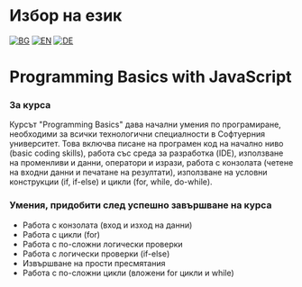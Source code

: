 # Избор на език

[![BG](https://img.shields.io/badge/LANG-BG-red.svg)](https://github.com/Ivan-Plamenov/MyCourses/edit/main/JS_Web_Developer/01_Programming_Basics/README.bg.md)
[![EN](https://img.shields.io/badge/LANG-EN-blue.svg)](https://github.com/Ivan-Plamenov/MyCourses/blob/main/JS_Web_Developer/01_Programming_Basics/README.md)
[![DE](https://img.shields.io/badge/LANG-DE-green.svg)](https://github.com/Ivan-Plamenov/MyCourses/blob/main/JS_Web_Developer/01_Programming_Basics/README.de.md)

# Programming Basics with JavaScript

### За курса

Курсът "Programming Basics" дава начални умения по програмиране, необходими за всички технологични специалности в Софтуерния университет. Това включва писане на програмен код на начално ниво (basic coding 
skills), работа със среда за разработка (IDE), използване на променливи и данни, оператори и изрази, работа с конзолата (четене на входни данни и печатане на резултати), използване на условни конструкции 
(if, if-else) и цикли (for, while, do-while).

### Умения, придобити след успешно завършване на курса
- Работа с конзолата (вход и изход на данни)
- Работа с цикли (for)
- Работа с по-сложни логически проверки
- Работа с логически проверки (if-else)
- Извършване на прости пресмятания
- Работа с по-сложни цикли (вложени for цикли и while)
